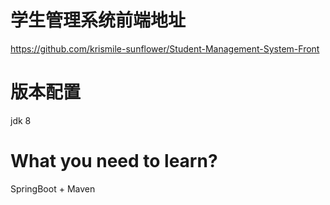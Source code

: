 # 学生管理系统前端地址
https://github.com/krismile-sunflower/Student-Management-System-Front
# 版本配置
jdk 8
# What you need to learn?
SpringBoot + Maven
